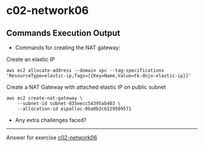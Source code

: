 # c02-network06

## Commands Execution Output

- Commands for creating the NAT gateway:

Create an elastic IP

```
aws ec2 allocate-address --domain vpc --tag-specifications 'ResourceType=elastic-ip,Tags=[{Key=Name,Value=tk-dojo-elastic-ip}]'
```

Create a NAT Gateway with attached elastic IP on public subnet

```
aws ec2 create-nat-gateway \
    --subnet-id subnet-035eecc54395ab403 \
    --allocation-id eipalloc-0ba0b2c6229509571
```

- Any extra challenges faced?


<!-- Don't change anything below this point-->
***
Answer for exercise [c02-network06](https://github.com/devopsacademyau/academy/blob/893381c6f0b69434d9e8597d3d4b1c17f9bc1371/classes/02class/exercises/c02-network06/README.md)